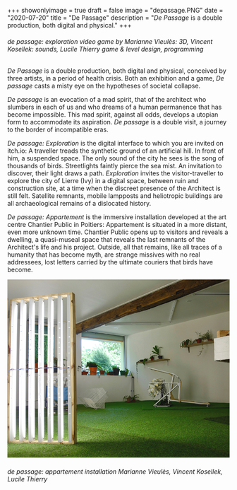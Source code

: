 +++
showonlyimage = true
draft = false
image = "depassage.PNG"
date = "2020-07-20"
title = "De Passage"
description = "*De Passage* is a double production, both digital and physical."
+++

<!--more-->

###### de passage: exploration *video game by Marianne Vieulès: 3D, Vincent Kosellek: sounds, Lucile Thierry game & level design, programming*

*De Passage* is a double production, both digital and physical, conceived by three artists, in a period of health crisis. Both an exhibition and a game, *De passage* casts a misty eye on the hypotheses of societal collapse.

*De passage* is an evocation of a mad spirit, that of the architect who slumbers in each of us and who dreams of a human permanence that has become impossible. This mad spirit, against all odds, develops a utopian form to accommodate its aspiration. *De passage* is a double visit, a journey to the border of incompatible eras.

*De passage: Exploration* is the digital interface to which you are invited on itch.io: A traveller treads the synthetic ground of an artificial hill. In front of him, a suspended space. The only sound of the city he sees is the song of thousands of birds. Streetlights faintly pierce the sea mist. An invitation to discover, their light draws a path. *Exploration* invites the visitor-traveller to explore the city of Lierre (Ivy) in a digital space, between ruin and construction site, at a time when the discreet presence of the Architect is still felt. Satellite remnants, mobile lampposts and heliotropic buildings are all archaeological remains of a dislocated history.

*De passage: Appartement* is the immersive installation developed at the art centre Chantier Public in Poitiers: Appartement is situated in a more distant, even more unknown time. Chantier Public opens up to visitors and reveals a dwelling, a quasi-museal space that reveals the last remnants of the Architect's life and his project. Outside, all that remains, like all traces of a humanity that has become myth, are strange missives with no real addressees, lost letters carried by the ultimate couriers that birds have become. 


![Extract of de passage][1]
###### de passage: appartement *installation Marianne Vieulès, Vincent Kosellek, Lucile Thierry*
[1]: appartement1.jpg
